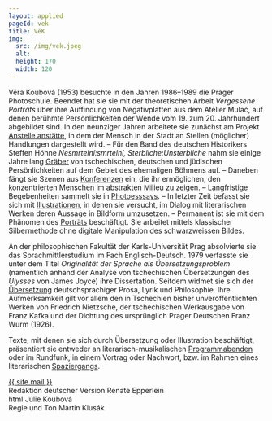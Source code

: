 ```yaml
---
layout: applied
pageId: vek
title: VěK
img:
  src: /img/vek.jpeg
  alt:
  height: 170
  width: 120
---
```

Věra Koubová (1953) besuchte in den Jahren 1986–1989 die Prager Photoschule. Beendet hat sie sie mit der theoretischen Arbeit <em>Vergessene Porträts</em> über ihre Auffindung von Negativplatten aus dem Atelier Mulač, auf denen berühmte Persönlichkeiten der Wende vom 19. zum 20. Jahrhundert abgebildet sind. In den neunziger Jahren arbeitete sie zunächst am Projekt <a href="Ausstellung/AnstelleAnstaette/Index.html">Anstelle anstätte</a>, in dem der Mensch in der Stadt an Stellen (möglicher) Handlungen dargestellt wird. – Für den Band des deutschen Historikers Steffen Höhne <em>Nesmrtelní:smrtelní, Sterbliche:Unsterbliche</em> nahm sie einige Jahre lang  <a href="Sterbliche/Index.html">Gräber</a> von tschechischen, deutschen und jüdischen Persönlichkeiten auf dem Gebiet des ehemaligen Böhmens auf. – Daneben fängt sie Szenen aus <a href="Konferenz/Index.html">Konferenzen</a> ein, die ihr ermöglichen, den konzentrierten Menschen im abstrakten Milieu zu zeigen. – Langfristige Begebenheiten sammelt sie in <a href="Photoessay/Index.html">Photoesssays</a>. –  In letzter Zeit befasst sie sich mit <a href="Illustration/Index.html">Illustrationen</a>, in denen sie versucht, im Dialog mit  literarischen Werken deren Aussage in Bildform umzusetzen. – Permanent ist sie mit dem Phänomen des <a href="Portrait/Index.html">Porträts</a> beschäftigt. Sie arbeitet mittels klassischer Silbermethode ohne digitale Manipulation des schwarzweissen Bildes.

An der philosophischen Fakultät der Karls-Universität Prag absolvierte sie das Sprachmittlerstudium im Fach Englisch-Deutsch. 1979 verfasste sie unter dem Titel <em>Originalität der Sprache als Übersetzungsproblem</em> (namentlich anhand der Analyse von tschechischen Übersetzungen des <em>Ulysses</em> von James Joyce) ihre Dissertation. Seitdem widmet sie sich der <a href="VonSpracheZuSprache.html">Übersetzung</a> deutschsprachiger Prosa, Lyrik und Philosophie. Ihre Aufmerksamkeit gilt vor allem den in Tschechien bisher unveröffentlichten Werken von Friedrich Nietzsche, der tschechischen Werkausgabe von Franz Kafka und der Dichtung des ursprünglich Prager Deutschen Franz Wurm (1926).

Texte, mit denen sie sich durch Übersetzung oder Illustration beschäftigt, präsentiert sie entweder an literarisch-musikalischen <a href="UeberTonInsWort/Index.html">Programmabenden</a> oder im Rundfunk, in einem Vortrag oder Nachwort, bzw. im Rahmen eines literarischen <a href="SpurenAmOrt.html">Spaziergangs</a>.

<div class="vr-base text-right mt-8">
  <div><a href="mailto:{{ site.mail }}">{{ site.mail }}</a></div>
  <div>Redaktion deutscher Version Renate Epperlein</d>
  <div>html Julie Koubová</div>
  <div>Regie und Ton Martin Klusák</div>
</div>
